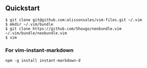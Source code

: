 

## Quickstart
```
$ git clone git@github.com:alissonsales/vim-files.git ~/.vim
$ mkdir ~/.vim/bundle
$ git clone https://github.com/Shougo/neobundle.vim ~/.vim/bundle/neobundle.vim
$ vim
```

### For vim-instant-markdown

```
npm -g install instant-markdown-d
```
